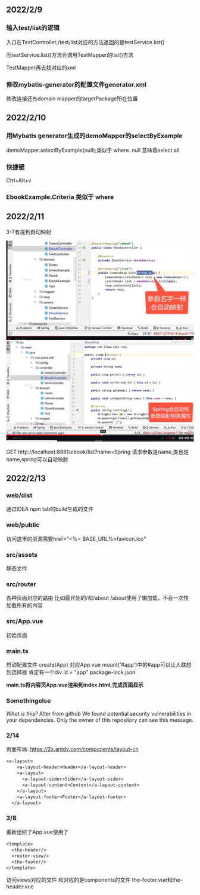 
## 2022/2/9 

### 输入test/list的逻辑

入口在TestController,/test/list对应的方法返回的是testService.list()

而testService.list()方法会调用TestMapper的list()方法

TestMapper再去找对应的xml

### 修改mybatis-generator的配置文件generator.xml

修改连接还有domain mapper的targetPackage所在位置

## 2022/2/10

### 用Mybatis generator生成的demoMapper的selectByExample
demoMapper.selectByExample(null);类似于 where. null 意味着select all

### 快捷键
Ctrl+Alt+v

### EbookExample.Criteria 类似于 where

## 2022/2/11
3-7有提到自动映射

![img.png](img.png)
![img_1.png](img_1.png)

GET http://localhost:8881/ebook/list?name=Spring
请求参数是name,类也是name,spring可以自动映射

## 2022/2/13



### web/dist
通过IDEA npm tab的build生成的文件

### web/public
访问这里的资源需要href="<%= BASE_URL%>favicon.ico"
### src/assets
静态文件

### src/router 
各种页面对应的路由
比如最开始的/和/about
/about使用了懒加载，不会一次性加载所有的内容

### src/App.vue
初始页面

### main.ts
启动配置文件
create(App) 对应App.vue
mount('#app')中的#app可以让人联想到选择器 肯定有一个div id = "app"
package-lock.json

**main.ts将内容页App.vue渲染到index.html,完成页面显示**


### Somethingelse 
_What is this?_ Alter from github
We found potential security vulnerabilities in your dependencies.
Only the owner of this repository can see this message.

### 2/14

页面布局: https://2x.antdv.com/components/layout-cn
```vue
<a-layout>
    <a-layout-header>Header</a-layout-header>
    <a-layout>
      <a-layout-sider>Sider</a-layout-sider>
      <a-layout-content>Content</a-layout-content>
    </a-layout>
    <a-layout-footer>Footer</a-layout-footer>
  </a-layout>
```
### 3/8
重新组织了App.vue使用了
```vue
<template>
  <the-header/>
  <router-view/>
  <the-footer/>
</template>
```
<router-view>访问views对应的文件
<the-header>和<the-footer>对应的是components的文件
the-footer.vue和the-header.vue